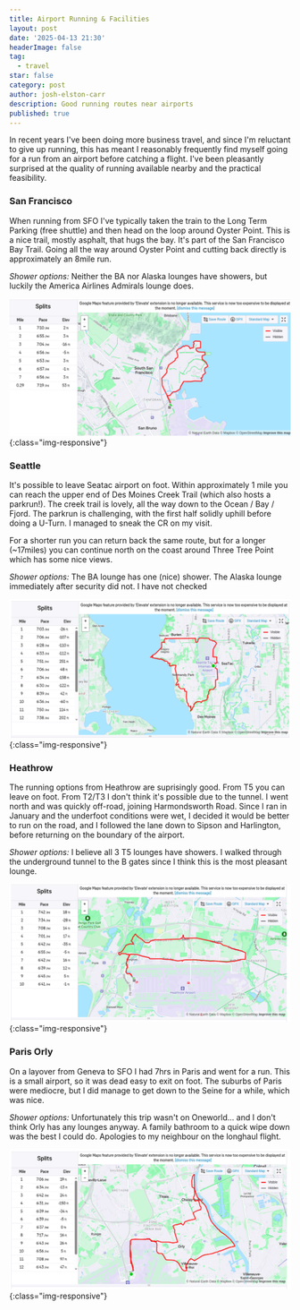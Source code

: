 ```yaml
---
title: Airport Running & Facilities
layout: post
date: '2025-04-13 21:30'
headerImage: false
tag:
  - travel
star: false
category: post
author: josh-elston-carr
description: Good running routes near airports
published: true
---
```


In recent years I've been doing more business travel, and since I'm reluctant to give up running, this has meant I reasonably frequently find myself going for a run from an airport before catching a flight. I've been pleasantly surprised at the quality of running available nearby and the practical feasibility.

### San Francisco
When running from SFO I've typically taken the train to the Long Term Parking (free shuttle) and then head on the loop around Oyster Point. This is a nice trail, mostly asphalt, that hugs the bay. It's part of the San Francisco Bay Trail. Going all the way around Oyster Point and cutting back directly is approximately an 8mile run.

*Shower options:*
Neither the BA nor Alaska lounges have showers, but luckily the America Airlines Admirals lounge does. 

![SFO Run](/assets/images/AirportRuns/SFO.png){:class="img-responsive"}


### Seattle
It's possible to leave Seatac airport on foot. Within approximately 1 mile you can reach the upper end of Des Moines Creek Trail (which also hosts a parkrun!). The creek trail is lovely, all the way down to the Ocean / Bay / Fjord. The parkrun is challenging, with the first half solidly uphill before doing a U-Turn. I managed to sneak the CR on my visit. 

For a shorter run you can return back the same route, but for a longer (~17miles) you can continue north on the coast around Three Tree Point which has some nice views. 

*Shower options:*
The BA lounge has one (nice) shower. The Alaska lounge immediately after security did not. I have not checked 

![SEA Run](/assets/images/AirportRuns/SEA.png){:class="img-responsive"}


### Heathrow 
The running options from Heathrow are suprisingly good. From T5 you can leave on foot. From T2/T3 I don't think it's possible due to the tunnel. I went north and was quickly off-road, joining Harmondsworth Road. Since I ran in January and the underfoot conditions were wet, I decided it would be better to run on the road, and I followed the lane down to Sipson and Harlington, before returning on the boundary of the airport.

*Shower options:*
I believe all 3 T5 lounges have showers. I walked through the underground tunnel to the B gates since I think this is the most pleasant lounge. 

![LHR Run](/assets/images/AirportRuns/LHR.png){:class="img-responsive"}

### Paris Orly 
On a layover from Geneva to SFO I had 7hrs in Paris and went for a run. This is a small airport, so it was dead easy to exit on foot. The suburbs of Paris were mediocre, but I did manage to get down to the Seine for a while, which was nice.

*Shower options:*
Unfortunately this trip wasn't on Oneworld... and I don't think Orly has any lounges anyway. A family bathroom to a quick wipe down was the best I could do. Apologies to my neighbour on the longhaul flight. 

![ORY Run](/assets/images/AirportRuns/ORY.png){:class="img-responsive"}





